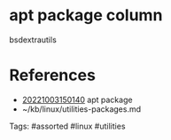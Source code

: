 # apt package column
bsdextrautils

# References
- [20221003150140](/zet/20221003150140/README.md) apt package
- ~/kb/linux/utilities-packages.md

Tags:
    #assorted #linux #utilities
